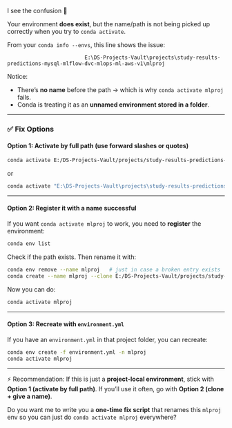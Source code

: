 I see the confusion 👀

Your environment **does exist**, but the name/path is not being picked up correctly when you try to `conda activate`.

From your `conda info --envs`, this line shows the issue:

```
                         E:\DS-Projects-Vault\projects\study-results-predictions-mysql-mlflow-dvc-mlops-ml-aws-v1\mlproj
```

Notice:

* There’s **no name** before the path → which is why `conda activate mlproj` fails.
* Conda is treating it as an **unnamed environment stored in a folder**.

---

### ✅ Fix Options

#### **Option 1: Activate by full path (use forward slashes or quotes)**

```bash
conda activate E:/DS-Projects-Vault/projects/study-results-predictions-mysql-mlflow-dvc-mlops-ml-aws-v1/mlproj
```

or

```bash
conda activate "E:\DS-Projects-Vault\projects\study-results-predictions-mysql-mlflow-dvc-mlops-ml-aws-v1\mlproj"
```

---

#### **Option 2: Register it with a name** successful

If you want `conda activate mlproj` to work, you need to **register** the environment:

```bash
conda env list
```

Check if the path exists. Then rename it with:

```bash
conda env remove --name mlproj   # just in case a broken entry exists
conda create --name mlproj --clone E:/DS-Projects-Vault/projects/study-results-predictions-mysql-mlflow-dvc-mlops-ml-aws-v1/mlproj
```

Now you can do:

```bash
conda activate mlproj
```

---

#### **Option 3: Recreate with `environment.yml`**

If you have an `environment.yml` in that project folder, you can recreate:

```bash
conda env create -f environment.yml -n mlproj
conda activate mlproj
```

---

⚡ Recommendation:
If this is just a **project-local environment**, stick with **Option 1 (activate by full path)**. If you’ll use it often, go with **Option 2 (clone + give a name)**.

Do you want me to write you a **one-time fix script** that renames this `mlproj` env so you can just do `conda activate mlproj` everywhere?
